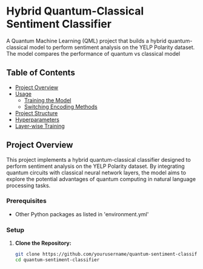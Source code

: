 # Hybrid Quantum-Classical Sentiment Classifier

A Quantum Machine Learning (QML) project that builds a hybrid quantum-classical model to perform sentiment analysis on the YELP Polarity dataset. The model compares the performance of quantum vs classical model 

## Table of Contents

- [Project Overview](#project-overview)
- [Usage](#usage)
  - [Training the Model](#training-the-model)
  - [Switching Encoding Methods](#switching-encoding-methods)
- [Project Structure](#project-structure)
- [Hyperparameters](#hyperparameters)
- [Layer-wise Training](#layer-wise-training)

## Project Overview

This project implements a hybrid quantum-classical classifier designed to perform sentiment analysis on the YELP Polarity dataset. By integrating quantum circuits with classical neural network layers, the model aims to explore the potential advantages of quantum computing in natural language processing tasks.

### Prerequisites

- Other Python packages as listed in 'environment.yml'

### Setup

1. **Clone the Repository:**

   ```bash
   git clone https://github.com/yourusername/quantum-sentiment-classifier.git
   cd quantum-sentiment-classifier

